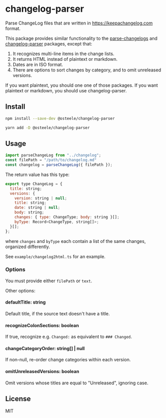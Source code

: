 # changelog-parser

Parse ChangeLog files that are written in <https://keepachangelog.com> format.

This package provides similar functionality to the
[parse-changelogs](https://github.com/SamyPesse/parse-changelog) and
[changelog-parser](https://www.npmjs.com/package/changelog-parser) packages,
except that:

1. It recognizes multi-line items in the change lists.
2. It returns HTML instead of plaintext or markdown.
3. Dates are in ISO format.
4. There are options to sort changes by category, and to omit unreleased
   versions.

If you want plaintext, you should one one of those packages. If you want
plaintext or markdown, you should use changelog-parser.

## Install

```sh
npm install --save-dev @osteele/changelog-parser
```

```sh
yarn add -D @osteele/changelog-parser
```

## Usage

```js
import parseChangeLog from "../changelog";
const filePath = "/path/to/changelog.md"
const changelog = parseChangeLog({ filePath });
```

The return value has this type:

```js
export type ChangeLog = {
  title: string;
  versions: {
    version: string | null;
    title: string;
    date: string | null;
    body: string;
    changes: { type: ChangeType; body: string }[];
    byType: Record<ChangeType, string[]>;
  }[];
};
```

where `changes` and `byType` each contain a list of the same changes, organized
differently.

See `example/changelog2html.ts` for an example.

### Options

You must provide either `filePath` or `text`.

Other options:

#### defaultTitle: string

Default title, if the source text doesn't have a title.

#### recognizeColonSections: boolean

If true, recognize e.g. `Changed:` as equivalent to `### Changed`.

#### changeCategoryOrder: string[] | null

If non-null, re-order change categories within each version.

#### omitUnreleasedVersions: boolean

Omit versions whose titles are equal to "Unreleased", ignoring case.

## License

MIT
